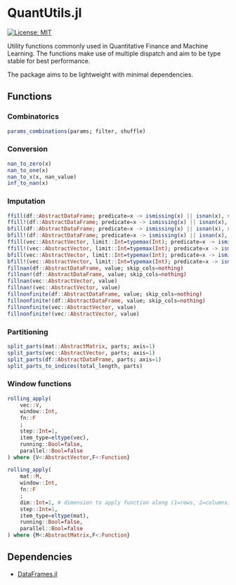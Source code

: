 # QuantUtils.jl

[![License: MIT](https://img.shields.io/badge/License-MIT-yellow.svg)](https://opensource.org/licenses/MIT)

Utility functions commonly used in Quantitative Finance and Machine Learning.
The functions make use of multiple dispatch and aim to be type stable for best performance.

The package aims to be lightweight with minimal dependencies.

## Functions

### Combinatorics

```julia
params_combinations(params; filter, shuffle)
```

### Conversion

```julia
nan_to_zero(x)
nan_to_one(x)
nan_to_x(x, nan_value)
inf_to_nan(x)
```

### Imputation

```julia
ffill(df::AbstractDataFrame; predicate=x -> ismissing(x) || isnan(x), skip_cols=nothing)
ffill!(df::AbstractDataFrame; predicate=x -> ismissing(x) || isnan(x), skip_cols=nothing)
bfill(df::AbstractDataFrame; predicate=x -> ismissing(x) || isnan(x), skip_cols=nothing)
bfill!(df::AbstractDataFrame; predicate=x -> ismissing(x) || isnan(x), skip_cols=nothing)
ffill(vec::AbstractVector, limit::Int=typemax(Int); predicate=x -> ismissing(x) || isnan(x))
ffill!(vec::AbstractVector, limit::Int=typemax(Int); predicate=x -> ismissing(x) || isnan(x))
bfill(vec::AbstractVector, limit::Int=typemax(Int); predicate=x -> ismissing(x) || isnan(x))
bfill!(vec::AbstractVector, limit::Int=typemax(Int); predicate=x -> ismissing(x) || isnan(x))
fillnan(df::AbstractDataFrame, value; skip_cols=nothing)
fillnan!(df::AbstractDataFrame, value; skip_cols=nothing)
fillnan(vec::AbstractVector, value)
fillnan!(vec::AbstractVector, value)
fillnonfinite(df::AbstractDataFrame, value; skip_cols=nothing)
fillnonfinite!(df::AbstractDataFrame, value; skip_cols=nothing)
fillnonfinite(vec::AbstractVector, value)
fillnonfinite!(vec::AbstractVector, value)
```

### Partitioning

```julia
split_parts(mat::AbstractMatrix, parts; axis=1)
split_parts(vec::AbstractVector, parts; axis=1)
split_parts(df::AbstractDataFrame, parts; axis=1)
split_parts_to_indices(total_length, parts)
```

### Window functions

```julia
rolling_apply(
    vec::V,
    window::Int,
    fn::F
    ;
    step::Int=1,
    item_type=eltype(vec),
    running::Bool=false,
    parallel::Bool=false
) where {V<:AbstractVector,F<:Function}

rolling_apply(
    mat::M,
    window::Int,
    fn::F
    ;
    dim::Int=1, # dimension to apply function along (1=rows, 2=columns)
    step::Int=1,
    item_type=eltype(mat),
    running::Bool=false,
    parallel::Bool=false
) where {M<:AbstractMatrix,F<:Function}
```

## Dependencies

- [DataFrames.jl](https://dataframes.juliadata.org/stable/)
